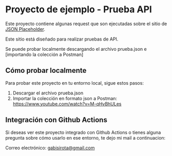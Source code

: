 # Proyecto de ejemplo - Prueba API
Este proyecto contiene algunas request que son ejecutadas sobre el sitio de [JSON Placeholder](https://jsonplaceholder.typicode.com/).

Este sitio está diseñado para realizar pruebas de API.

Se puede probar localmente descargando el archivo prueba.json e [importando la colección a Postman]

## Cómo probar localmente

Para probar este proyecto en tu entorno local, sigue estos pasos:

1. Descargar el archivo prueba.json
2. Importar la colección en formato json a Postman: https://www.youtube.com/watch?v=M-qHvBhULes

## Integración con Github Actions
Si deseas ver este proyecto integrado con Github Actions o tienes alguna pregunta sobre cómo usarlo en ese entorno, te dejo mi mail a continuacion:

Correo electrónico: gabisirota@gmail.com
